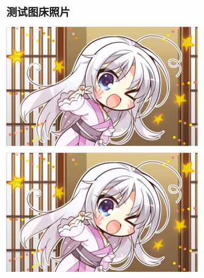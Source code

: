 # 测试图床照片

![](https://raw.githubusercontent.com/nkufree/Picture/main/img/Alab/00%20其他/2024/09/25/15-06-06-测试-a274.jpg)

![](https://raw.githubusercontent.com/nkufree/Picture/main/img/2024/09-25/15-17-55-测试-cd38.jpg)
